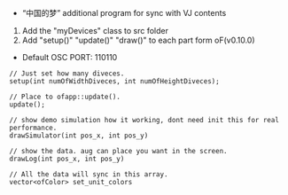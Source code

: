 - “中国的梦” additional program for sync with VJ contents

1. Add the "myDevices" class to src folder
2. Add "setup()" "update()" "draw()" to each part form oF(v0.10.0)

- Default OSC PORT: 110110
```
// Just set how many diveces.
setup(int numOfWidthDiveces, int numOfHeightDiveces);

// Place to ofapp::update().
update();

// show demo simulation how it working, dont need init this for real performance.
drawSimulator(int pos_x, int pos_y)

// show the data. aug can place you want in the screen.
drawLog(int pos_x, int pos_y)
```


```
// All the data will sync in this array.
vector<ofColor> set_unit_colors
```